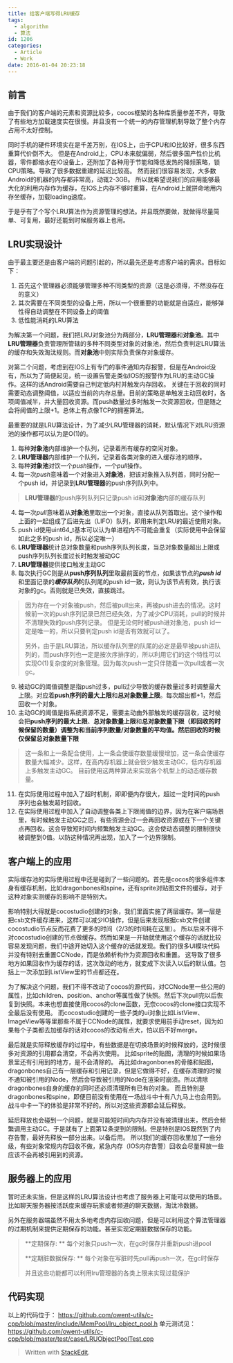 ```yaml
---
title: 给客户端写得LRU缓存
tags:
  - algorithm
  - 算法
id: 1206
categories:
  - Article
  - Work
date: 2016-01-04 20:23:18
---
```


<!-- toc -->

前言
------
由于我们的客户端的元素和资源比较多，cocos框架的各种库质量参差不齐，导致了有些地方加载速度实在很慢。并且没有一个统一的内存管理机制导致了整个内存占用不太好控制。

同时手机的硬件环境实在是千差万别，在IOS上，由于CPU和IO比较好，很多东西重算代价倒不大。
但是在Android上，CPU本来就偏弱，然后很多国产性价比机器，零件都缩水在IO设备上，还附加了各种用于节能和降低发热的降频策略，锁CPU策略。导致了很多数据重建的延迟比较高。
然而我们很容易发现，大多数Android的机器的内存都非常高，动辄2-3GB。
所以就希望说我们的应用能够最大化的利用内存作为缓存，在IOS上内存不够时重算，在Android上就拼命地用内存坐缓存，加载loading速度。

于是乎有了个写个LRU算法作为资源管理的想法。并且既然要做，就做得尽量简单、可复用，最好还能到时候服务器上也用。

LRU实现设计
------
由于最主要还是由客户端的问题引起的，所以最先还是考虑客户端的需求。目标如下：

1. 首先这个管理器必须能够管理多种不同类型的资源（这是必须得，不然没存在的意义）
2. 其次需要在不同类型的设备上用，所以一个很重要的功能就是自适应，能够弹性得自动调整在不同设备上的阈值
3. 低性能消耗的LRU算法

为解决第一个问题，我们把LRU对象池分为两部分，**LRU管理器**和**对象池**。其中**LRU管理器**负责管理所管辖的多种不同类型对象的对象池，然后负责判定LRU算法的缓存和失效淘汰规则。而**对象池**中则实际负责保存对象缓存。

对第二个问题，考虑到在IOS上有专门的事件通知内存报警，但是在Android没有，所以为了简便起见，统一设置告警走类似IOS的报警作为LRU的主动GC操作。这样的话Android需要自己判定低内村并触发内存回收。
关键在于回收的同时需要动态调整阈值，以适应当前的内存总量。目前的策略是单触发主动回收时，各项阈值减半，并大量回收资源。而push数量过多时触发一次资源回收，但是随之会将阈值的上限+1。总体上有点像TCP的拥塞算法。

最重要的就是LRU算法设计，为了减少LRU管理器的消耗，默认情况下对LRU资源池的操作都可以认为是O(1)的。

1. 每种**对象池**内部维护一个队列，记录着所有缓存的空闲对象。
1. **LRU管理器**内部维护一个队列，记录着各类对象的进入缓存池的顺序。
2. 每种**对象池**对饮一个*push*操作，一个*pull*操作。
3. 每一次*push*意味着一个对象进入**对象池**，把该对象推入队列首，同时分配一个push id，并记录到**LRU管理器**的push序列队列中。
> **LRU管理器**的push序列队列只记录push id和**对象池**内部的缓存队列

4. 每一次*pull*意味着从**对象池**里取出一个对象，直接从队列首取出。这个操作和上面的一起组成了后进先出（LIFO）队列，即用来判定LRU的最近使用对象。
5. push id使用uint64_t基本可以认为单进程内不可能会重复（实际使用中会保留如此之多的push id，所以必定唯一）
6. **LRU管理器**统计总对象数量和push序列队列长度，当总对象数量超出上限或push序列队列长度过长时触发被动GC
7. **LRU管理器**提供接口触发主动GC
8. 每次执行GC则是从**push序列队列**里取最前面的节点，如果该节点的***push id***和里面记录的***缓存队列***的队列尾的push id一致，则认为该节点有效，执行该对象的gc。否则就是已失效，直接跳过。
> 因为存在一个对象被push，然后被pull出来，再被push进去的情况。这时候前一次的push序列记录已然已经失效，为了减少CPU消耗，pull的时候并不清理失效的push序列记录。
> 但是无论何时被push进对象池，push id一定是唯一的，所以只要判定push id是否有效就可以了。
> 
> 另外，由于是LRU算法，所以缓存队列里的队尾的必定是最早被push进队列的，而push序列也一定是按次序排序的，所以利用它们的这个特性可以实现O(1)复杂度的对象管理。因为每次push一定只伴随着一次pull或者一次gc。

9. 被动GC的阈值调整是指push过多，pull过少导致的缓存数量过多时调整最大上限。对应着**push序列的最大上限**和**总对象数量上限**。每次超出都+1，然后回收一个对象。
10. 主动GC的阈值是指系统资源不足，需要主动由外部触发的缓存回收，这时候会把**push序列的最大上限**、**总对象数量上限**和**总对象数量下限（即回收的时候保留的数量）**调整为和当前序列数量/对象数量的平均值。然后回收的时候仅保留**总对象数量下限**
> 这一条和上一条配合使用，上一条会使缓存数量缓慢增加，这一条会使缓存数量大幅减少。这样，在高内存机器上就会很少触发主动GC，低内存机器上多触发主动GC。
> 目前使用这两种算法来实现各个机型上的动态缓存数量。

11. 在实际使用过程中加入了超时机制，即即便内存很大，超过一定时间的push序列也会触发超时回收。
12. 在实际使用过程中加入了自动调整各类上下限阈值的边界，因为在客户端场景里，有时候触发主动GC之后，有些资源会过一会再回收资源或在下一个关键点再回收。这会导致短时间内频繁触发主动GC。这会使动态调整的限制很快被调整到0值。以防这种情况再出现，加入了一个边界限制。


客户端上的应用
------
实际缓存池的实际使用过程中还是碰到了一些问题的。首先是cocos的很多组件本身有缓存机制，比如dragonbones和spine，还有sprite对贴图文件的缓存，对于这种对象实测缓存的影响不是特别大。

影响特别大得就是cocostudio创建的对象，我们里面实施了两层缓存。第一层是把csb文件缓存进来，这样可以减少IO操作，但是后来发现根据csb文件创建cocostudio节点反而花费了更多的时间（2/3的时间耗在这里）。
所以后来不得不对cocostudio创建的节点做缓存。然而如果是一开始就使用这个缓存的话就比较容易发现问题，我们中途开始切入这个缓存的话就发现。我们的很多UI模块代码并没有特别去重置CCNode，而是依赖析构作为资源回收和重置。
这导致了很多地方如果回收作为缓存的话，这次改动的地方，就变成下次读入以后的默认值。包括上一次添加到ListView里的节点都还在。

为了解决这个问题，我们不得不改动了cocos的源代码，对CCNode里一些公用的属性，比如children、position、anchor等属性做了快照。然后下次pull完以后恢复到快照。本来也想直接使用cocos的clone函数，无奈cocos的clone接口实现不全最后没有使用。
而cocostudio创建的一些子类的ui对象比如ListView、ImageView等等里那些不属于CCNode的属性，就要求使用前手动reset，因为如果每个子类都去加缓存的话对cocos的改动有点大，怕以后不好merge。

最后就是实际释放缓存的过程中，有些数据是在切换场景的时候释放的，这时候很多对资源的引用都会清空，不会再次使用。
比如sprite的贴图，清理的时候如果场景里还有引用到的地方，是不会清除的。
再比如dragonbones的骨骼和贴图，dragonbones自己有一层缓存和引用记录，但是它做得不好，在缓存清理的时候不通知被引用的Node，然后会导致被引用的Node在渲染时崩溃。所以清除dragonbones自身的缓存的同时还必须清理所有已有的对象。
而且特别是dragonbones和spine，即便目前没有使用在一场战斗中十有八九马上也会用到。战斗中卡一下的体验是非常不好的。所以对这些资源都会延后释放。

延后释放也会碰到一个问题，就是可能短时间内内存并没有被清理出来，然后会频繁调用主动GC。于是就有了上面第12条提到的限制。但是特别是IOS既然到了内存告警，最好先释放一部分出来。以备后用。
所以我们的缓存回收里加了一些分级，有些对象常规内存回收不做，紧急内存（IOS内存告警）回收会尽量释放一些应该不会再被引用到的资源。


服务器上的应用
------

暂时还未实施，但是这样的LRU算法设计也考虑了服务器上可能可以使用的场景。比如聊天服务器按活跃度来缓存玩家或者频道的聊天数据，淘汰冷数据。

另外在服务器端虽然不用太多地考虑内存回收问题，但是可以利用这个算法管理器的过期机制来提供定期保存的功能。甚至实现定期脏数据保存的功能。

> **定期保存: ** 每个对象只push一次，在gc时保存并重新push进pool
> 
> **定期脏数据保存: ** 每个对象在写脏时先pull再push一次，在gc时保存
> 
> 并且这些功能都可以利用lru管理器的各类上限来实现过载保护


代码实现
------
以上的代码位于： https://github.com/owent-utils/c-cpp/blob/master/include/MemPool/lru_object_pool.h
单元测试见： https://github.com/owent-utils/c-cpp/blob/master/test/case/LRUObjectPoolTest.cpp

> Written with [StackEdit](https://stackedit.io/).